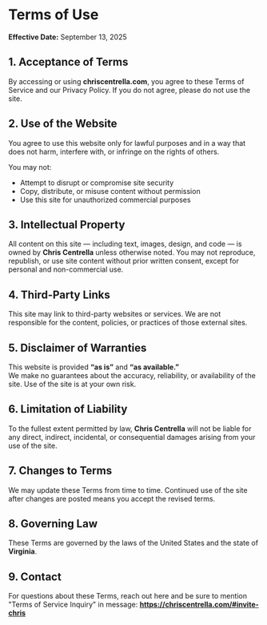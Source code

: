 # Terms of Use

**Effective Date:** September 13, 2025

## 1. Acceptance of Terms

By accessing or using **chriscentrella.com**, you agree to these Terms of Service and our Privacy Policy. If you do not agree, please do not use the site.

## 2. Use of the Website

You agree to use this website only for lawful purposes and in a way that does not harm, interfere with, or infringe on the rights of others.

You may not:
- Attempt to disrupt or compromise site security
- Copy, distribute, or misuse content without permission
- Use this site for unauthorized commercial purposes

## 3. Intellectual Property

All content on this site — including text, images, design, and code — is owned by **Chris Centrella** unless otherwise noted. You may not reproduce, republish, or use site content without prior written consent, except for personal and non-commercial use.

## 4. Third-Party Links

This site may link to third-party websites or services. We are not responsible for the content, policies, or practices of those external sites.

## 5. Disclaimer of Warranties

This website is provided **“as is”** and **“as available.”**  
We make no guarantees about the accuracy, reliability, or availability of the site. Use of the site is at your own risk.

## 6. Limitation of Liability

To the fullest extent permitted by law, **Chris Centrella** will not be liable for any direct, indirect, incidental, or consequential damages arising from your use of the site.

## 7. Changes to Terms

We may update these Terms from time to time. Continued use of the site after changes are posted means you accept the revised terms.

## 8. Governing Law

These Terms are governed by the laws of the United States and the state of **Virginia**.

## 9. Contact

For questions about these Terms, reach out here and be sure to mention "Terms of Service Inquiry" in message:
**https://chriscentrella.com/#invite-chris**